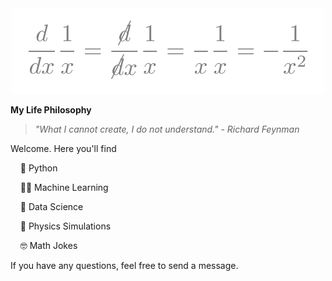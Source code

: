 <!--
**cemenenkoff/cemenenkoff** is a ✨ _special_ ✨ repository because its `README.md` (this file) appears on your GitHub profile.

Here are some ideas to get you started:

- 🔭 I’m currently working on ...
- 🌱 I’m currently learning ...
- 👯 I’m looking to collaborate on ...
- 🤔 I’m looking for help with ...
- 💬 Ask me about ...
- 📫 How to reach me: ...
- 😄 Pronouns: ...
- ⚡ Fun fact: ...
-->
<div style="text-align: center;">
  <img src="github-banner-grey-transparent.png" alt="banner" width="500" />
</div>

**My Life Philosophy**
> *"What I cannot create, I do not understand." - Richard Feynman*


Welcome. Here you'll find

  &nbsp;&nbsp;&nbsp;&nbsp;🐍 Python

  &nbsp;&nbsp;&nbsp;&nbsp;👨‍💻  Machine Learning

  &nbsp;&nbsp;&nbsp;&nbsp;🧪 Data Science

  &nbsp;&nbsp;&nbsp;&nbsp;💫  Physics Simulations

  &nbsp;&nbsp;&nbsp;&nbsp;🤓  Math Jokes

If you have any questions, feel free to send a message.
